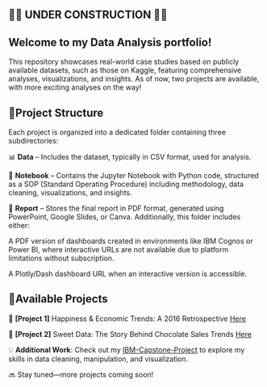 <h2>🚧🚧 UNDER CONSTRUCTION 🚧🚧</h2>

<h2>Welcome to my Data Analysis portfolio!</h2>

This repository showcases real-world case studies based on publicly available datasets, such as those on Kaggle, featuring comprehensive analyses, visualizations, and insights. As of now, two projects are available, with more exciting analyses on the way!

<h2>📂Project Structure</h2>

Each project is organized into a dedicated folder containing three subdirectories:

📊 **Data** – Includes the dataset, typically in CSV format, used for analysis.

📜 **Notebook** – Contains the Jupyter Notebook with Python code, structured as a SOP (Standard Operating Procedure) including methodology, data cleaning, visualizations, and insights.

📄 **Report** – Stores the final report in PDF format, generated using PowerPoint, Google Slides, or Canva. Additionally, this folder includes either:

A PDF version of dashboards created in environments like IBM Cognos or Power BI, where interactive URLs are not available due to platform limitations without subscription.

A Plotly/Dash dashboard URL when an interactive version is accessible.

<h2>💼Available Projects</h2>

🙂 **[Project 1]** Happiness & Economic Trends: A 2016 Retrospective [Here](https://github.com/MagaliTrueAnalytics/Portfolio/tree/main/Projet1)

🍫 **[Project 2]** Sweet Data: The Story Behind Chocolate Sales Trends [Here](https://github.com/MagaliTrueAnalytics/Portfolio/tree/main/Projet2)

💡 **Additional Work**: Check out my [IBM-Capstone-Project](https://github.com/MagaliTrueAnalytics/IBM-Capstone-Project) to explore my skills in data cleaning, manipulation, and visualization.

🔜 Stay tuned—more projects coming soon!


